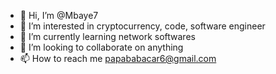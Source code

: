 - 👋 Hi, I’m @Mbaye7
- 👀 I’m interested in cryptocurrency, code, software engineer
- 🌱 I’m currently learning network softwares
- 💞️ I’m looking to collaborate on anything
- 📫 How to reach me papababacar6@gmail.com

<!---
Mbaye7/Mbaye7 is a ✨ special ✨ repository because its `README.md` (this file) appears on your GitHub profile.
You can click the Preview link to take a look at your changes.
--->
